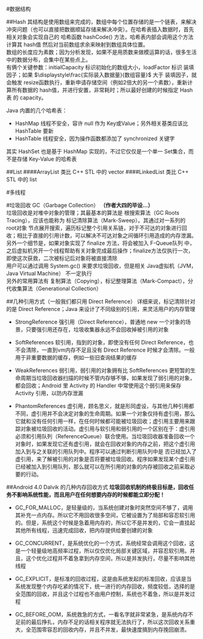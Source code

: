 #数据结构

##Hash
其结构是使用数组来完成的，数组中每个位置存储的是一个链表，来解决冲突问题（也可以直接把数据顺延存储来解决冲突）。在哈希表插入数据时，首先相关对象会实现自己的 哈希函数 hashCode() 方法，哈希表内部会调用这个方法计算其 hash值 然后对当前数组求余来映射到数组具体位置。  
数组的长度应为素数；因为分析发现，如果不是用质数来做模运算的话，很多生活中的数据分布，会集中在某些点上。  
有俩个关键参数：initialCapacity 标识初始化的数组大小，loadFactor 标识 装填因子；如果 $\displaystyle\frac{实际装入数据量}{数组容量}$ 大于 装填因子，就会触发 resize函数执行，重新申请存储空间（例如2倍大的另一个素数），重新计算所有数据的 hash值，并进行安置，非常耗时；所以最好创建的时候指定 Hash表 的 capacity。  

Java 内置的几个哈希表：  
- HashMap 线程不安全，容许 null 作为 Key或Value；另外相关基类应该比 HashTable 要新  
- HashTable 线程安全，因为操作函数都添加了 synchronized 关键字

其实 HashSet 也是基于 HashMap 实现的，不过它仅仅是一个单一 Set集合，而不是存储 Key-Value 的哈希表

##List 
####ArrayList 类比 C++ STL 中的 vector
####LinkedList 类比 C++ STL 中的 list

#多线程

#垃圾回收 GC（Garbage Collection） 
**（作者大四的毕设...）**  
垃圾回收是对堆中对象的管理；其最基本的算法是 根搜索算法（GC Roots Tracing），应该也能称为 标记清除算法（Mark-Sweep）。其通过对一系列的 root对象 节点展开搜索，遍历标记整个引用关系链，对于不可达的对象进行回收；相比于直接的引用计数，可以解决不可达对象之间循环引用造成的内存泄漏。另外一个细节是，如果对象实现了 finalize 方法，将会被加入 F-Queue队列 中，之后虚拟机另开一个线程帮助有关对象完成最后操作；finalize方法仅执行一次，即使这次获救，二次被标记后对象将被直接清除  
用户可以通过调用 System.gc() 来要求垃圾回收，但是相关 Java虚拟机（JVM，Java Virtual Machine） 不一定执行  
另外的常用算法有 复制算法（Copying），标记整理算法（Mark-Compact），分代收集算法（Generational Collection）

##几种引用方式（一般我们都只用 Direct Reference）
详细来说，标记清除针对的是 Direct Reference；Java 来设计了不同级别的引用，来灵活用户的内存管理  

- StrongReference 强引用（Direct Reference），普通地 new 一个对象的场景，只要强引用还存在，垃圾收集器永远不会回收掉被引用的对象  

- SoftReferences  软引用，指到的对象，即使没有任何 Direct Reference，也不会清除，一直到vm内存不足且没有 Direct Reference 时候才会清除。一般用于非重要数据的缓存，例如一些旧查询结果的缓存  

- WeakReferences  弱引用，弱引用的对象拥有比 SoftReferences 更短暂的生命周期当垃圾回收器扫描的时候不管内存够不够，如果发现了弱引用的对象，都会回收；Android 里 Activity 的 Handler 中常使用这个弱引用来保存 Activity 引用，以防内存泄漏  

- PhantomReferences   虚引用，顾名思义，就是形同虚设，与其他几种引用都不同，虚引用并不会决定对象的生命周期。如果一个对象仅持有虚引用，那么它就和没有任何引用一样，在任何时候都可能被垃圾回收；虚引用主要用来跟踪对象被垃圾回收的活动。虚引用与软引用和弱引用的一个区别在于：虚引用必须和引用队列（ReferenceQueue）联合使用。当垃圾回收器准备回收一个对象时，如果发现它还有虚引用，就会在回收对象的内存之前，把这个虚引用加入到与之关联的引用队列中。程序可以通过判断引用队列中是 否已经加入了虚引用，来了解被引用的对象是否将要被垃圾回收。程序如果发现某个虚引用已经被加入到引用队列，那么就可以在所引用的对象的内存被回收之前采取必要的行动。


##Android 4.0 Dalvik 的几种内存回收方式
**垃圾回收机制的终极目标是，回收任务不影响系统性能，而且用户在任何想要内存的时候都能立即分配！**

- GC_FOR_MALLOC，是轻量级的，当系统创建对象时突然空间不够了，调用其补充一点内存。所以它不用回收很多空间，它被设置为了局部和容忍软引用的。但是，系统这个时候是急着用内存的，所以它不是并发的，它会一直挂起其他所有线程，迅速完成回收，把内存提供给要创建的对象  

- GC_CONCURRENT，是系统优化的一个方式，系统经常会调用这个回收，这是一个轻量级地高频率过程，所以仅仅优化局部关键区域，并容忍软引用。并且，这个优化过程并不着急拿到内存空间，所以是并发执行，尽量不影响其他线程  

- GC_EXPLICIT，是标准的回收过程，这是由系统发起的标准回收，应该是当系统发现整个内存吃紧的情况下，统一进行的内存回收，频度较低，选择的是全范围的回收，并且这个过程也不由用户控制，系统也不着急，所以是并发过程  

- GC_BEFORE_OOM，系统救急的方式，一看名字就非常紧急，是系统内存不足前的最后挣扎，内存不足的话相关程序就无法执行了，所以这次回收关系重大，全范围零容忍的回收内存，并且不并发，最快速度搞到内存挽回崩溃。
